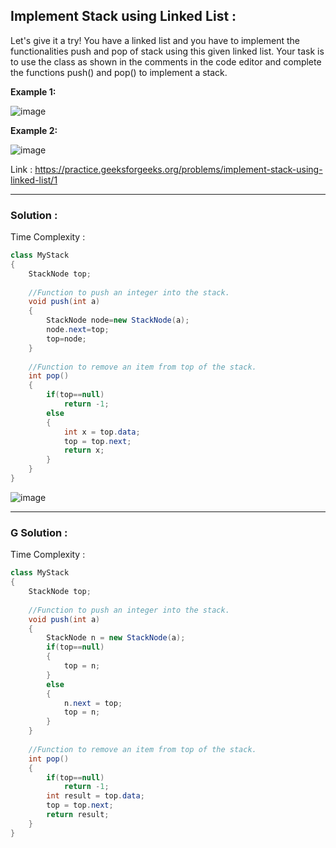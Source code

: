 ## Implement Stack using Linked List :

Let's give it a try! You have a linked list and you have to implement the functionalities push and pop of stack using this given linked list. Your task is to use the class as shown in the comments in the code editor and complete the functions push() and pop() to implement a stack. 

**Example 1:**

![image](https://user-images.githubusercontent.com/23376002/157059289-7ab9821e-98ae-4598-8c8a-d193ddc6f7bd.png)

**Example 2:**

![image](https://user-images.githubusercontent.com/23376002/157059360-ec9bfe66-b030-428f-a30d-3028fa050204.png)

Link : https://practice.geeksforgeeks.org/problems/implement-stack-using-linked-list/1


-------------------------------------------------------------------------------------------------------------------------------------------------------


### Solution :

Time Complexity : 


```java
class MyStack 
{
    StackNode top;
    
    //Function to push an integer into the stack.
    void push(int a) 
    {
        StackNode node=new StackNode(a);
        node.next=top;
        top=node;
    }
    
    //Function to remove an item from top of the stack.
    int pop() 
    {
        if(top==null)
            return -1;
        else
        {
            int x = top.data;
            top = top.next;
            return x;
        }
    }
}
```

![image](https://user-images.githubusercontent.com/23376002/158966327-42efb68a-6b93-4351-9593-98672b746a15.png)


-------------------------------------------------------------------------------------------------------------------------------------------------------


### G Solution :

Time Complexity : 


```java
class MyStack 
{
    StackNode top;
    
    //Function to push an integer into the stack.
    void push(int a) 
    {
        StackNode n = new StackNode(a);
        if(top==null)
        {
            top = n;
        }
        else
        {
            n.next = top;
            top = n;
        }
    }
    
    //Function to remove an item from top of the stack.
    int pop() 
    {
        if(top==null)
            return -1;
        int result = top.data;
        top = top.next;
        return result;
    }
}
```

